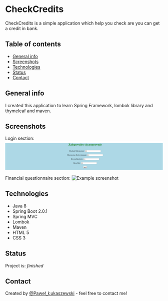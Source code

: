 # CheckCredits
CheckCredits is a simple application which help you check are you can get a credit in bank.

## Table of contents
* [General info](#general-info)
* [Screenshots](#screenshots)
* [Technologies](#technologies)
* [Status](#status)
* [Contact](#contact)

## General info
I created this application to learn Spring Framework, lombok library and thymeleaf and maven.

## Screenshots

Login section:
![Example screenshot](./screenshot2.png)


Financial questionnaire section:
![Example screenshot](./screenshot1.png)

## Technologies
* Java 8
* Spring Boot 2.0.1
* Spring MVC
* Lombok
* Maven
* HTML 5 
* CSS 3

## Status
Project is: _finished_

## Contact
Created by [@Paweł_Łukaszewski](https://www.linkedin.com/in/paweł-łukaszewski) - feel free to contact me!

